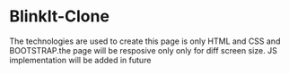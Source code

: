 # BlinkIt-Clone
The technologies are used to create this page is only HTML and CSS and BOOTSTRAP.the page will be resposive only only for diff screen size. 
JS implementation will be added in future
